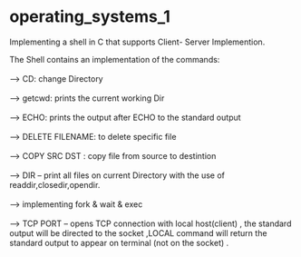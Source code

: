 # operating_systems_1

Implementing a shell in C that supports Client- Server Implemention.

The Shell contains an implementation of the commands:<br/> <br/>
--> CD:  change Directory<br/><br/>
--> getcwd:  prints the current working Dir<br/><br/>
--> ECHO:  prints the output after ECHO to the standard output<br/><br/>
--> DELETE FILENAME:  to delete specific file<br/><br/>
--> COPY SRC DST : copy file from source to destintion<br/><br/>
--> DIR – print all files on current Directory with the use of readdir,closedir,opendir.<br/><br/>
--> implementing fork &  wait & exec<br/><br/>
--> TCP PORT – opens TCP connection with local host(client) , the standard output will be directed to the socket ,LOCAL command will return the standard output to appear on  terminal (not on the socket) .<br/><br/>
